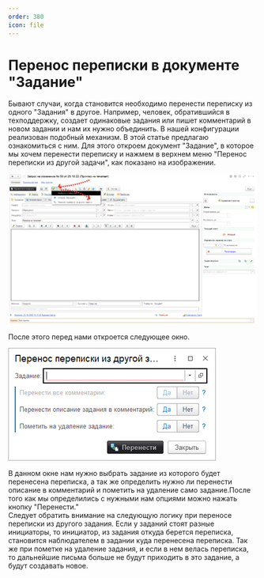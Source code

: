 ```yaml
---
order: 380
icon: file
---
```


# Перенос переписки в документе "Задание"

Бывают случаи, когда становится необходимо перенести переписку из одного "Задания" в другое. Например, человек, обратившийся в техподдержку, создает одинаковые задания или пишет комментарий в новом задании и нам  их нужно объединить. В нашей конфигурации реализован подобный механизм. В этой статье предлагаю ознакомиться с ним. Для этого откроем документ "Задание", в которое мы хочем перенести переписку и нажмем в верхнем меню "Перенос переписки из другой задачи", как показано на изображении.

![01_ПереносПереписки](static/01_ПереносПереписки.png)

После этого перед нами откроется следующее окно.

![02_ПереносПереписки](static/02_ПереносПереписки.png)

В данном окне нам нужно выбрать задание из которого будет перенесена переписка, а так же определить нужно ли перенести описание в комментарий и пометить на удаление само задание.После того как мы определились с нужными нам опциями можно нажать кнопку "Перенести."   
Следует обратить внимание на следующую логику при переносе переписки из другого задания. Если у заданий стоят разные инициаторы, то инициатор, из задания откуда берется переписка, становится наблюдателем в задании куда перенесена переписка. Так же при пометке на удаление задания,  и если в нем велась переписка, то дальнейшие письма больше не будут приходить в это задание, а будут создавать новое.  
  